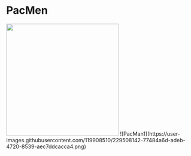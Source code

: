 # PacMen
<img src= "pacman1.png" width='300'/>
![PacMan1](https://user-images.githubusercontent.com/119908510/229508142-77484a6d-adeb-4720-8539-aec7ddcacca4.png)
